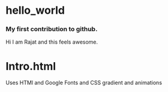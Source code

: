 # hello_world
### My first contribution to github.
Hi 
I am Rajat and this feels awesome.
# Intro.html
Uses HTMl and Google Fonts and CSS gradient and animations

